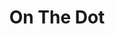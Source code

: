 ---
title: "On The Dot"
seoTitle: "On The Dot Getting Started"
seoDescription: "Integrate your On The Dot with supported ERP / Accounting and B2C / B2B Sales channels Systems through Stock2Shop"
seoKeyword: ["On The Dot", "Integrations"]
type: help
source: "on-the-dot"
tags: ["gettingstarted", "on-the-dot"]
draft: true
---